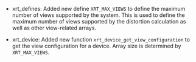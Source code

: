 - xrt_defines: Added new define `XRT_MAX_VIEWS` to define the maximum number of views supported by the system. This is used to define the maximum number of views supported by the distortion calculation as well as other view-related arrays.

- xrt_device: Added new function `xrt_device_get_view_configuration` to get the view configuration for a device. Array size is determined by `XRT_MAX_VIEWS`.

